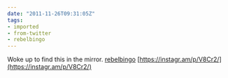 ```yaml
---
date: "2011-11-26T09:31:05Z"
tags:
- imported
- from-twitter
- rebelbingo
---
```

Woke up to find this in the mirror. [rebelbingo](/tags/rebelbingo) [https://instagr.am/p/V8Cr2/](https://instagr.am/p/V8Cr2/)
